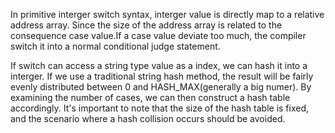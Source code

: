 In primitive interger switch syntax, interger value is directly map to a relative address array. Since the size of the address array is related to the consequence case value.If a case value deviate too much, the compiler switch it into a normal conditional judge statement.

If switch can access a string type value as a index, we can hash it into a interger. If we use a traditional string hash method, the result will be fairly evenly distributed between 0 and HASH_MAX(generally a big numer). By examining the number of cases, we can then construct a hash table accordingly. It's important to note that the size of the hash table is fixed, and the scenario where a hash collision occurs should be avoided.